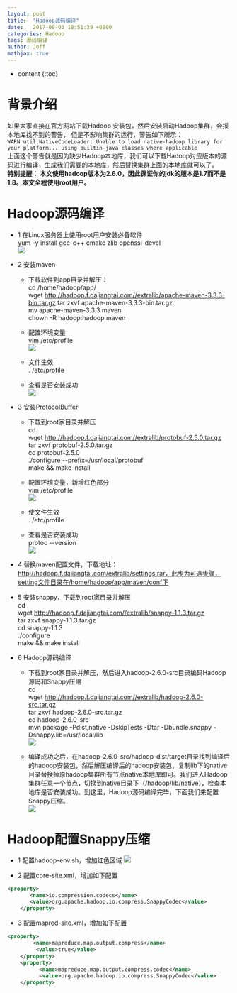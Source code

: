 ```yaml
---
layout: post
title:  "Hadoop源码编译"
date:   2017-09-03 18:51:38 +0800
categories: Hadoop
tags: 源码编译
author: Jeff
mathjax: true
---
```


* content
{:toc}


# 背景介绍
如果大家直接在官方网站下载Hadoop 安装包，然后安装启动Hadoop集群，会报本地库找不到的警告， 但是不影响集群的运行，警告如下所示：    
`WARN util.NativeCodeLoader: Unable to load native-hadoop library for your platform... using builtin-java classes where applicable`<br>
上面这个警告就是因为缺少Hadoop本地库，我们可以下载Hadoop对应版本的源码进行编译，生成我们需要的本地库，然后替换集群上面的本地库就可以了。<br>
**特别提醒：
本文使用hadoop版本为2.6.0，因此保证你的jdk的版本是1.7而不是1.8。本文全程使用root用户。**

# Hadoop源码编译
* 1 在Linux服务器上使用root用户安装必备软件    
    yum -y install gcc-c++ cmake zlib openssl-devel<br>
    ![](http://ov7z79pcc.bkt.clouddn.com/15044363917382.jpg)

* 2 安装maven    
    * 下载软件到app目录并解压：   
        cd /home/hadoop/app/    
        wget http://hadoop.f.dajiangtai.com//extralib/apache-maven-3.3.3-bin.tar.gz
        tar zxvf apache-maven-3.3.3-bin.tar.gz   
        mv apache-maven-3.3.3 maven    
        chown -R hadoop:hadoop maven 
    
    * 配置环境变量    
        vim /etc/profile    
        ![](http://ov7z79pcc.bkt.clouddn.com/15044406304928.jpg)

    * 文件生效    
        . /etc/profile
        
    * 查看是否安装成功    
        ![](http://ov7z79pcc.bkt.clouddn.com/15044372931352.jpg)

* 3 安装ProtocolBuffer
    * 下载到root家目录并解压<br>
        cd    
        wget http://hadoop.f.dajiangtai.com//extralib/protobuf-2.5.0.tar.gz    
        tar zxvf protobuf-2.5.0.tar.gz    
        cd protobuf-2.5.0    
        ./configure --prefix=/usr/local/protobuf    
        make && make install
        
    * 配置环境变量，新增红色部分    
        vim /etc/profile    
        ![](http://ov7z79pcc.bkt.clouddn.com/15044412883340.jpg)

    * 使文件生效    
        . /etc/profile
        
    * 查看是否安装成功    
        protoc --version    
        ![](http://ov7z79pcc.bkt.clouddn.com/15044413768792.jpg)

* 4 替换maven配置文件，下载地址：http://hadoop.f.dajiangtai.com/extralib/settings.rar，此步为可选步骤，setting文件目录在/home/hadoop/app/maven/conf下
    
* 5 安装snappy，下载到root家目录并解压    
    cd    
    wget http://hadoop.f.dajiangtai.com//extralib/snappy-1.1.3.tar.gz    
    tar zxvf snappy-1.1.3.tar.gz    
    cd snappy-1.1.3    
    ./configure    
    make && make install
    
* 6 Hadoop源码编译
    * 下载到root家目录并解压，然后进入hadoop-2.6.0-src目录编码Hadoop源码和Snappy压缩    
        cd<br>
        wget http://hadoop.f.dajiangtai.com//extralib/hadoop-2.6.0-src.tar.gz    
        tar zxvf hadoop-2.6.0-src.tar.gz    
        cd hadoop-2.6.0-src    
        mvn package -Pdist,native -DskipTests -Dtar -Dbundle.snappy -Dsnappy.lib=/usr/local/lib    
        ![](http://ov7z79pcc.bkt.clouddn.com/15045247861318.jpg)
        
    * 编译成功之后，在hadoop-2.6.0-src/hadoop-dist/target目录找到编译后的hadoop安装包，然后解压编译后的hadoop安装包，复制lib下的native目录替换掉原hadoop集群所有节点native本地库即可。我们进入Hadoop集群任意一个节点，切换到native目录下（/hadoop/lib/native），检查本地库是否安装成功。到这里，Hadoop源码编译完毕，下面我们来配置Snappy压缩。    
        ![](http://ov7z79pcc.bkt.clouddn.com/15045248283819.jpg)

# Hadoop配置Snappy压缩
* 1 配置hadoop-env.sh，增加红色区域
    ![](http://ov7z79pcc.bkt.clouddn.com/15045332503166.jpg)

* 2 配置core-site.xml，增加如下配置    
    
```xml
<property>
	   <name>io.compression.codecs</name>
	   <value>org.apache.hadoop.io.compress.SnappyCodec</value>
    </property>
```

* 3 配置mapred-site.xml，增加如下配置    
    
```xml
<property>
        <name>mapreduce.map.output.compress</name>
	     <value>true</value>
    </property>        
    <property>
	      <name>mapreduce.map.output.compress.codec</name>
	      <value>org.apache.hadoop.io.compress.SnappyCodec</value>
    </property>
```


